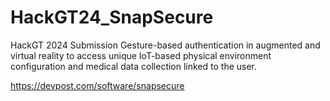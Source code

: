 # HackGT24_SnapSecure
HackGT 2024 Submission
Gesture-based authentication in augmented and virtual reality to access unique IoT-based physical environment configuration and medical data collection linked to the user.

https://devpost.com/software/snapsecure
